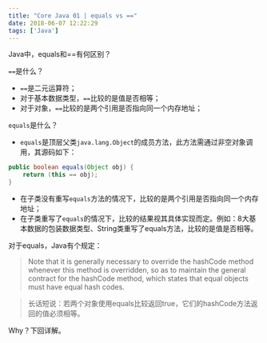 ```yaml
---
title: "Core Java 01 | equals vs =="
date: 2018-06-07 12:22:29
tags: ['Java']
---
```


Java中，equals和==有何区别？

<!-- more -->

`==`是什么？

- `==`是二元运算符；
- 对于基本数据类型，`==`比较的是值是否相等；
- 对于对象，`==`比较的是两个引用是否指向同一个内存地址；

`equals`是什么？

- `equals`是顶层父类`java.lang.Object`的成员方法，此方法需通过非空对象调用，其源码如下：
```java
public boolean equals(Object obj) {
    return (this == obj);
}
```
- 在子类没有重写`equals`方法的情况下，比较的是两个引用是否指向同一个内存地址；
- 在子类重写了`equals`的情况下，比较的结果视其具体实现而定。例如：8大基本数据的包装数据类型、String类重写了equals方法，比较的是值是否相等。

对于equals，Java有个规定：

> Note that it is generally necessary to override the hashCode method whenever this method is overridden, so as to maintain the general contract for the hashCode method, which states that equal objects must have equal hash codes.

> 长话短说：若两个对象使用equals比较返回true，它们的hashCode方法返回的值必须相等。

Why？下回详解。
